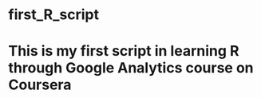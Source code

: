 # first_R_script
# This is my first script in learning R through Google Analytics course on Coursera
